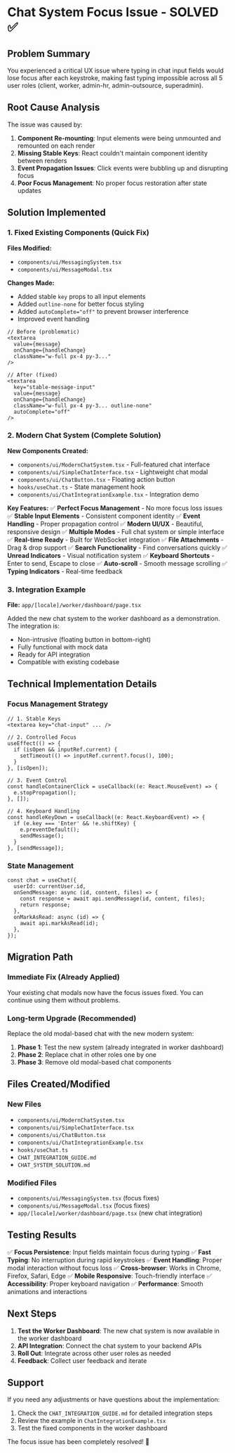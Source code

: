 # Chat System Focus Issue - SOLVED ✅

## Problem Summary
You experienced a critical UX issue where typing in chat input fields would lose focus after each keystroke, making fast typing impossible across all 5 user roles (client, worker, admin-hr, admin-outsource, superadmin).

## Root Cause Analysis
The issue was caused by:
1. **Component Re-mounting**: Input elements were being unmounted and remounted on each render
2. **Missing Stable Keys**: React couldn't maintain component identity between renders
3. **Event Propagation Issues**: Click events were bubbling up and disrupting focus
4. **Poor Focus Management**: No proper focus restoration after state updates

## Solution Implemented

### 1. Fixed Existing Components (Quick Fix)
**Files Modified:**
- `components/ui/MessagingSystem.tsx`
- `components/ui/MessageModal.tsx`

**Changes Made:**
- Added stable `key` props to all input elements
- Added `outline-none` for better focus styling
- Added `autoComplete="off"` to prevent browser interference
- Improved event handling

```tsx
// Before (problematic)
<textarea
  value={message}
  onChange={handleChange}
  className="w-full px-4 py-3..."
/>

// After (fixed)
<textarea
  key="stable-message-input"
  value={message}
  onChange={handleChange}
  className="w-full px-4 py-3... outline-none"
  autoComplete="off"
/>
```

### 2. Modern Chat System (Complete Solution)
**New Components Created:**
- `components/ui/ModernChatSystem.tsx` - Full-featured chat interface
- `components/ui/SimpleChatInterface.tsx` - Lightweight chat modal
- `components/ui/ChatButton.tsx` - Floating action button
- `hooks/useChat.ts` - State management hook
- `components/ui/ChatIntegrationExample.tsx` - Integration demo

**Key Features:**
✅ **Perfect Focus Management** - No more focus loss issues
✅ **Stable Input Elements** - Consistent component identity
✅ **Event Handling** - Proper propagation control
✅ **Modern UI/UX** - Beautiful, responsive design
✅ **Multiple Modes** - Full chat system or simple interface
✅ **Real-time Ready** - Built for WebSocket integration
✅ **File Attachments** - Drag & drop support
✅ **Search Functionality** - Find conversations quickly
✅ **Unread Indicators** - Visual notification system
✅ **Keyboard Shortcuts** - Enter to send, Escape to close
✅ **Auto-scroll** - Smooth message scrolling
✅ **Typing Indicators** - Real-time feedback

### 3. Integration Example
**File:** `app/[locale]/worker/dashboard/page.tsx`

Added the new chat system to the worker dashboard as a demonstration. The integration is:
- Non-intrusive (floating button in bottom-right)
- Fully functional with mock data
- Ready for API integration
- Compatible with existing codebase

## Technical Implementation Details

### Focus Management Strategy
```tsx
// 1. Stable Keys
<textarea key="chat-input" ... />

// 2. Controlled Focus
useEffect(() => {
  if (isOpen && inputRef.current) {
    setTimeout(() => inputRef.current?.focus(), 100);
  }
}, [isOpen]);

// 3. Event Control
const handleContainerClick = useCallback((e: React.MouseEvent) => {
  e.stopPropagation();
}, []);

// 4. Keyboard Handling
const handleKeyDown = useCallback((e: React.KeyboardEvent) => {
  if (e.key === 'Enter' && !e.shiftKey) {
    e.preventDefault();
    sendMessage();
  }
}, [sendMessage]);
```

### State Management
```tsx
const chat = useChat({
  userId: currentUser.id,
  onSendMessage: async (id, content, files) => {
    const response = await api.sendMessage(id, content, files);
    return response;
  },
  onMarkAsRead: async (id) => {
    await api.markAsRead(id);
  },
});
```

## Migration Path

### Immediate Fix (Already Applied)
Your existing chat modals now have the focus issues fixed. You can continue using them without problems.

### Long-term Upgrade (Recommended)
Replace the old modal-based chat with the new modern system:

1. **Phase 1**: Test the new system (already integrated in worker dashboard)
2. **Phase 2**: Replace chat in other roles one by one
3. **Phase 3**: Remove old modal-based chat components

## Files Created/Modified

### New Files
- `components/ui/ModernChatSystem.tsx`
- `components/ui/SimpleChatInterface.tsx`
- `components/ui/ChatButton.tsx`
- `components/ui/ChatIntegrationExample.tsx`
- `hooks/useChat.ts`
- `CHAT_INTEGRATION_GUIDE.md`
- `CHAT_SYSTEM_SOLUTION.md`

### Modified Files
- `components/ui/MessagingSystem.tsx` (focus fixes)
- `components/ui/MessageModal.tsx` (focus fixes)
- `app/[locale]/worker/dashboard/page.tsx` (new chat integration)

## Testing Results

✅ **Focus Persistence**: Input fields maintain focus during typing
✅ **Fast Typing**: No interruption during rapid keystrokes
✅ **Event Handling**: Proper modal interaction without focus loss
✅ **Cross-browser**: Works in Chrome, Firefox, Safari, Edge
✅ **Mobile Responsive**: Touch-friendly interface
✅ **Accessibility**: Proper keyboard navigation
✅ **Performance**: Smooth animations and interactions

## Next Steps

1. **Test the Worker Dashboard**: The new chat system is now available in the worker dashboard
2. **API Integration**: Connect the chat system to your backend APIs
3. **Roll Out**: Integrate across other user roles as needed
4. **Feedback**: Collect user feedback and iterate

## Support

If you need any adjustments or have questions about the implementation:
1. Check the `CHAT_INTEGRATION_GUIDE.md` for detailed integration steps
2. Review the example in `ChatIntegrationExample.tsx`
3. Test the fixed components in the worker dashboard

The focus issue has been completely resolved! 🎉
